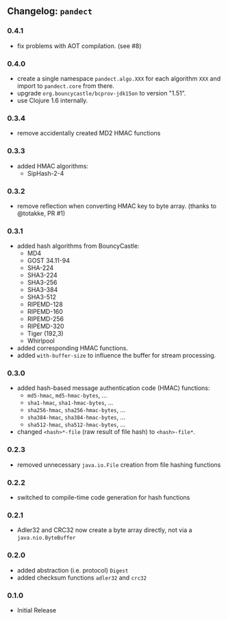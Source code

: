 ## Changelog: `pandect`

### 0.4.1

- fix problems with AOT compilation. (see #8)

### 0.4.0

- create a single namespace `pandect.algo.XXX` for each algorithm `XXX` and import to
  `pandect.core` from there.
- upgrade `org.bouncycastle/bcprov-jdk15on` to version "1.51".
- use Clojure 1.6 internally.

### 0.3.4

- remove accidentally created MD2 HMAC functions

### 0.3.3

- added HMAC algorithms:
  - SipHash-2-4

### 0.3.2

- remove reflection when converting HMAC key to byte array. (thanks to @totakke, PR #1)

### 0.3.1

- added hash algorithms from BouncyCastle:
  - MD4
  - GOST 34.11-94
  - SHA-224
  - SHA3-224
  - SHA3-256
  - SHA3-384
  - SHA3-512
  - RIPEMD-128
  - RIPEMD-160
  - RIPEMD-256
  - RIPEMD-320
  - Tiger (192,3)
  - Whirlpool
- added corresponding HMAC functions.
- added `with-buffer-size` to influence the buffer for stream processing.

### 0.3.0

- added hash-based message authentication code (HMAC) functions:
  - `md5-hmac`, `md5-hmac-bytes`, ...
  - `sha1-hmac`, `sha1-hmac-bytes`, ...
  - `sha256-hmac`, `sha256-hmac-bytes`, ...
  - `sha384-hmac`, `sha384-hmac-bytes`, ...
  - `sha512-hmac`, `sha512-hmac-bytes`, ...
- changed `<hash>*-file` (raw result of file hash) to `<hash>-file*`.

### 0.2.3

- removed unnecessary `java.io.File` creation from file hashing functions

### 0.2.2

- switched to compile-time code generation for hash functions

### 0.2.1

- Adler32 and CRC32 now create a byte array directly, not via a `java.nio.ByteBuffer`

### 0.2.0

- added abstraction (i.e. protocol) `Digest`
- added checksum functions `adler32` and `crc32`

### 0.1.0

- Initial Release
